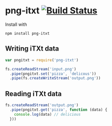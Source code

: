 # png-itxt [![Build Status](https://travis-ci.org/finnp/png-itxt.svg?branch=master)](https://travis-ci.org/finnp/png-itxt)

Install with
```
npm install png-itxt
```

## Writing iTXt data

```js
var pngitxt = require('png-itxt')

fs.createReadStream('input.png')
  .pipe(pngitxt.set('pizza', 'delicous'))
  .pipe(fs.createWriteStream('output.png'))
```

## Reading iTXt data
```js
fs.createReadStream('output.png')
  .pipe(pngitxt.get('pizza', function (data) {
    console.log(data) // delicious
  }))
```